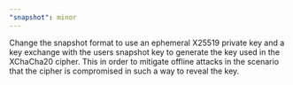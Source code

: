```yaml
---
"snapshot": minor
---
```


Change the snapshot format to use an ephemeral X25519 private key and a key
exchange with the users snapshot key to generate the key used in the XChaCha20
cipher. This in order to mitigate offline attacks in the scenario that the
cipher is compromised in such a way to reveal the key.
